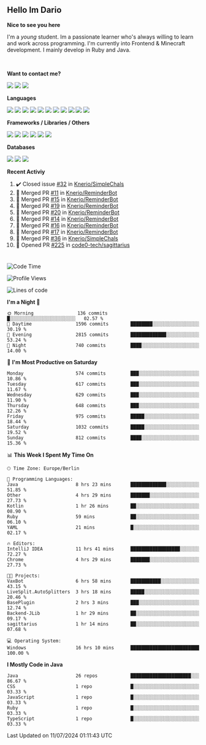 <h2>Hello Im Dario</h2>

**Nice to see you here**

I'm a *young* student. Im a passionate learner who's always willing to learn and work across
programming. I'm currently into Frontend & Minecraft development. I mainly develop in Ruby and Java.

<br/>

**Want to contact me?**

<a href="https://github.com/knerio"><img src="https://img.shields.io/badge/-Github-blue?style=for-the-badge&logo=github&logoColor=white"/></a> <a href="https://discord.com/users/639416958923702292"><img src="https://img.shields.io/badge/-knerio-blue?style=for-the-badge&logo=discord&logoColor=white"/></a> <a href="https://twitch.tv/dopalos_"><img src="https://img.shields.io/badge/-twitch-blue?style=for-the-badge&logo=twitch&logoColor=white"/></a>

**Languages**

<img src="https://img.shields.io/badge/-HTML-blue?style=for-the-badge&logo=html5&logoColor=white"/> <img src="https://img.shields.io/badge/-CSS-blue?style=for-the-badge&logo=CSS3&logoColor=white"/> <img src="https://img.shields.io/badge/-Javascript-blue?style=for-the-badge&logo=javascript&logoColor=white"/> <img src="https://img.shields.io/badge/-Typescript-blue?style=for-the-badge&logo=TypeScript&logoColor=white"/> <img src="https://img.shields.io/badge/-Java-blue?style=for-the-badge&logo=java&logoColor=white"/> <img src="https://img.shields.io/badge/-Kotlin-blue?style=for-the-badge&logo=kotlin&logoColor=white"/> <img src="https://img.shields.io/badge/-SQL-blue?style=for-the-badge&logo=MYSQL&logoColor=white"/> <img src="https://img.shields.io/badge/-Markdown-blue?style=for-the-badge&logo=Markdown&logoColor=white"/> <img src="https://img.shields.io/badge/-JSON-blue?style=for-the-badge&logo=JSON&logoColor=white"/> <img src="https://img.shields.io/badge/-Git-blue?style=for-the-badge&logo=Git&logoColor=white"/> <img src="https://img.shields.io/badge/-Ruby-blue?style=for-the-badge&logo=Ruby&logoColor=white"/>
<br/>

 **Frameworks / Libraries / Others**

<img src="https://img.shields.io/badge/-Bootstrap-blue?style=for-the-badge&logo=Bootstrap&logoColor=white"/> <img src="https://img.shields.io/badge/-Node.JS-blue?style=for-the-badge&logo=node.js&logoColor=white"/> <img src="https://img.shields.io/badge/-React-blue?style=for-the-badge&logo=React&logoColor=white"/> <img src="https://img.shields.io/badge/-Express-blue?style=for-the-badge&logo=Express&logoColor=white"/> <img src="https://img.shields.io/badge/-Next.Js-blue?style=for-the-badge&logo=Next.Js&logoColor=white"/> <img src="https://img.shields.io/badge/-Ruby_On_Rails-blue?style=for-the-badge&logo=ruby-on-rails&logoColor=white"/>

**Databases**

<img src="https://img.shields.io/badge/-MongoDB-blue?style=for-the-badge&logo=mongodb&logoColor=white"/> <img src="https://img.shields.io/badge/-MariaDB-blue?style=for-the-badge&logo=MariaDB&logoColor=white"/>
<img src="https://img.shields.io/badge/-PostgreSQL-blue?style=for-the-badge&logo=PostgreSQl&logoColor=white"/>

**Recent Activiy**

<!--RECENT_ACTIVITY:start-->
1. ✔️ Closed issue [#32](https://github.com/Knerio/SimpleChals/issues/32) in [Knerio/SimpleChals](https://github.com/Knerio/SimpleChals)<br>
2. 🎉 Merged PR [#11](https://github.com/Knerio/ReminderBot/pull/11) in [Knerio/ReminderBot](https://github.com/Knerio/ReminderBot)<br>
3. 🎉 Merged PR [#15](https://github.com/Knerio/ReminderBot/pull/15) in [Knerio/ReminderBot](https://github.com/Knerio/ReminderBot)<br>
4. 🎉 Merged PR [#19](https://github.com/Knerio/ReminderBot/pull/19) in [Knerio/ReminderBot](https://github.com/Knerio/ReminderBot)<br>
5. 🎉 Merged PR [#20](https://github.com/Knerio/ReminderBot/pull/20) in [Knerio/ReminderBot](https://github.com/Knerio/ReminderBot)<br>
6. 🎉 Merged PR [#14](https://github.com/Knerio/ReminderBot/pull/14) in [Knerio/ReminderBot](https://github.com/Knerio/ReminderBot)<br>
7. 🎉 Merged PR [#16](https://github.com/Knerio/ReminderBot/pull/16) in [Knerio/ReminderBot](https://github.com/Knerio/ReminderBot)<br>
8. 🎉 Merged PR [#17](https://github.com/Knerio/ReminderBot/pull/17) in [Knerio/ReminderBot](https://github.com/Knerio/ReminderBot)<br>
9. 🎉 Merged PR [#36](https://github.com/Knerio/SimpleChals/pull/36) in [Knerio/SimpleChals](https://github.com/Knerio/SimpleChals)<br>
10. 💪 Opened PR [#225](https://github.com/code0-tech/sagittarius/pull/225) in [code0-tech/sagittarius](https://github.com/code0-tech/sagittarius)<br>
<!--RECENT_ACTIVITY:end-->
 
#

<!--START_SECTION:waka-->
![Code Time](http://img.shields.io/badge/Code%20Time-477%20hrs%2014%20mins-blue)

![Profile Views](http://img.shields.io/badge/Profile%20Views-0-blue)

![Lines of code](https://img.shields.io/badge/From%20Hello%20World%20I%27ve%20Written-226.5%20thousand%20lines%20of%20code-blue)

**I'm a Night 🦉** 

```text
🌞 Morning                136 commits         █░░░░░░░░░░░░░░░░░░░░░░░░   02.57 % 
🌆 Daytime                1596 commits        ████████░░░░░░░░░░░░░░░░░   30.19 % 
🌃 Evening                2815 commits        █████████████░░░░░░░░░░░░   53.24 % 
🌙 Night                  740 commits         ████░░░░░░░░░░░░░░░░░░░░░   14.00 % 
```
📅 **I'm Most Productive on Saturday** 

```text
Monday                   574 commits         ███░░░░░░░░░░░░░░░░░░░░░░   10.86 % 
Tuesday                  617 commits         ███░░░░░░░░░░░░░░░░░░░░░░   11.67 % 
Wednesday                629 commits         ███░░░░░░░░░░░░░░░░░░░░░░   11.90 % 
Thursday                 648 commits         ███░░░░░░░░░░░░░░░░░░░░░░   12.26 % 
Friday                   975 commits         █████░░░░░░░░░░░░░░░░░░░░   18.44 % 
Saturday                 1032 commits        █████░░░░░░░░░░░░░░░░░░░░   19.52 % 
Sunday                   812 commits         ████░░░░░░░░░░░░░░░░░░░░░   15.36 % 
```


📊 **This Week I Spent My Time On** 

```text
🕑︎ Time Zone: Europe/Berlin

💬 Programming Languages: 
Java                     8 hrs 23 mins       █████████████░░░░░░░░░░░░   51.85 % 
Other                    4 hrs 29 mins       ███████░░░░░░░░░░░░░░░░░░   27.73 % 
Kotlin                   1 hr 26 mins        ██░░░░░░░░░░░░░░░░░░░░░░░   08.90 % 
Ruby                     59 mins             ██░░░░░░░░░░░░░░░░░░░░░░░   06.10 % 
YAML                     21 mins             █░░░░░░░░░░░░░░░░░░░░░░░░   02.17 % 

🔥 Editors: 
IntelliJ IDEA            11 hrs 41 mins      ██████████████████░░░░░░░   72.27 % 
Chrome                   4 hrs 29 mins       ███████░░░░░░░░░░░░░░░░░░   27.73 % 

🐱‍💻 Projects: 
VaxBot                   6 hrs 58 mins       ███████████░░░░░░░░░░░░░░   43.15 % 
LiveSplit.AutoSplitters  3 hrs 18 mins       █████░░░░░░░░░░░░░░░░░░░░   20.46 % 
BasePlugin               2 hrs 3 mins        ███░░░░░░░░░░░░░░░░░░░░░░   12.74 % 
Backend-JLib             1 hr 29 mins        ██░░░░░░░░░░░░░░░░░░░░░░░   09.17 % 
sagittarius              1 hr 14 mins        ██░░░░░░░░░░░░░░░░░░░░░░░   07.68 % 

💻 Operating System: 
Windows                  16 hrs 10 mins      █████████████████████████   100.00 % 
```

**I Mostly Code in Java** 

```text
Java                     26 repos            ██████████████████████░░░   86.67 % 
CSS                      1 repo              █░░░░░░░░░░░░░░░░░░░░░░░░   03.33 % 
JavaScript               1 repo              █░░░░░░░░░░░░░░░░░░░░░░░░   03.33 % 
Ruby                     1 repo              █░░░░░░░░░░░░░░░░░░░░░░░░   03.33 % 
TypeScript               1 repo              █░░░░░░░░░░░░░░░░░░░░░░░░   03.33 % 
```




 Last Updated on 11/07/2024 01:11:43 UTC
<!--END_SECTION:waka-->


